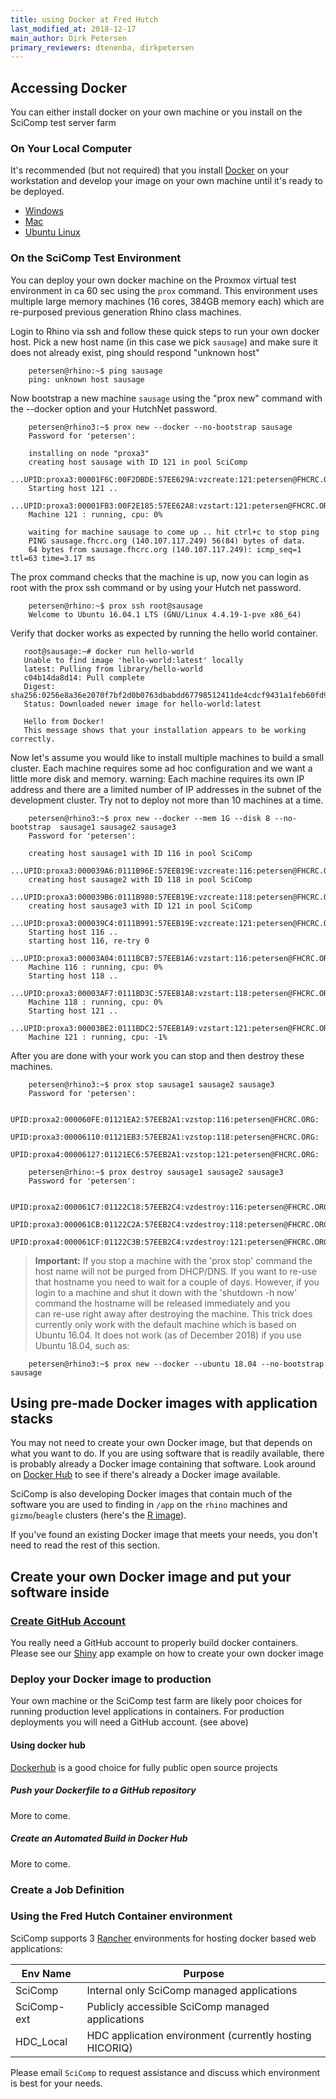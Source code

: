 ```yaml
---
title: using Docker at Fred Hutch
last_modified_at: 2018-12-17
main_author: Dirk Petersen
primary_reviewers: dtenenba, dirkpetersen
---
```


## Accessing Docker
You can either install docker on your own machine or you install on the SciComp test server farm 

### On Your Local Computer

It's recommended (but not required) that you install
[Docker](https://www.docker.com/) on your workstation
and develop your image on your own machine until it's ready to be deployed.

* [Windows](https://www.docker.com/docker-windows)
* [Mac](https://www.docker.com/docker-mac)
* [Ubuntu Linux](https://www.docker.com/docker-ubuntu)


### On the SciComp Test Environment

You can deploy your own docker machine on the Proxmox virtual test environment in ca 60 sec using the `prox` command. 
This environment uses multiple large memory machines (16 cores, 384GB memory each) which are re-purposed previous generation Rhino class machines.

Login to Rhino via ssh and follow these quick steps to run your own docker host.  Pick a new host name (in this case we pick `sausage`) and  make sure it does not already exist, ping should respond "unknown host"

```
    petersen@rhino:~$ ping sausage
    ping: unknown host sausage
```

Now bootstrap a new machine `sausage` using the "prox new" command  with the --docker option and your HutchNet password.

```
    petersen@rhino3:~$ prox new --docker --no-bootstrap sausage
    Password for 'petersen':

    installing on node "proxa3"
    creating host sausage with ID 121 in pool SciComp
        ...UPID:proxa3:00001F6C:00F2DBDE:57EE629A:vzcreate:121:petersen@FHCRC.ORG:
    ​Starting host 121 ..
        ...UPID:proxa3:00001FB3:00F2E185:57EE62A8:vzstart:121:petersen@FHCRC.ORG:
    Machine 121 : running, cpu: 0% 

    waiting for machine sausage to come up .. hit ctrl+c to stop ping
    PING sausage.fhcrc.org (140.107.117.249) 56(84) bytes of data.
    64 bytes from sausage.fhcrc.org (140.107.117.249): icmp_seq=1 ttl=63 time=3.17 ms
```

The prox command checks that the machine is up, now you can login as root with the prox ssh command or by using your Hutch net password.

```   
    petersen@rhino:~$ prox ssh root@sausage
    Welcome to Ubuntu 16.04.1 LTS (GNU/Linux 4.4.19-1-pve x86_64)
```

Verify that docker works as expected by running the hello world container.

 ```   
    root@sausage:~# docker run hello-world
    Unable to find image 'hello-world:latest' locally
    latest: Pulling from library/hello-world
    c04b14da8d14: Pull complete 
    Digest: sha256:0256e8a36e2070f7bf2d0b0763dbabdd67798512411de4cdcf9431a1feb60fd9
    Status: Downloaded newer image for hello-world:latest

    Hello from Docker!
    This message shows that your installation appears to be working correctly.
```    

Now let's assume you would like to install multiple machines to build a small cluster. Each machine requires some ad hoc configuration and we want a little more disk and memory. warning: Each machine requires its own IP address and there are a limited number of IP addresses in the subnet of the development cluster. Try not to deploy not more than 10 machines at a time.

```
    petersen@rhino3:~$ prox new --docker --mem 1G --disk 8 --no-bootstrap  sausage1 sausage2 sausage3
    Password for 'petersen':

    creating host sausage1 with ID 116 in pool SciComp
        ...UPID:proxa3:000039A6:0111B96E:57EEB19E:vzcreate:116:petersen@FHCRC.ORG:
    creating host sausage2 with ID 118 in pool SciComp
        ...UPID:proxa3:000039B6:0111B980:57EEB19E:vzcreate:118:petersen@FHCRC.ORG:
    creating host sausage3 with ID 121 in pool SciComp
        ...UPID:proxa3:000039C4:0111B991:57EEB19E:vzcreate:121:petersen@FHCRC.ORG:
    Starting host 116 ..
    starting host 116, re-try 0
        ...UPID:proxa3:00003A04:0111BCB7:57EEB1A6:vzstart:116:petersen@FHCRC.ORG:
    Machine 116 : running, cpu: 0% 
    Starting host 118 ..
        ...UPID:proxa3:00003AF7:0111BD3C:57EEB1A8:vzstart:118:petersen@FHCRC.ORG:
    Machine 118 : running, cpu: 0% 
    Starting host 121 ..
        ...UPID:proxa3:00003BE2:0111BDC2:57EEB1A9:vzstart:121:petersen@FHCRC.ORG:
    Machine 121 : running, cpu: -1% 
```

After you are done with your work you can stop and then destroy these machines.

```
    petersen@rhino3:~$ prox stop sausage1 sausage2 sausage3
    Password for 'petersen':

    UPID:proxa2:000060FE:01121EA2:57EEB2A1:vzstop:116:petersen@FHCRC.ORG:
    UPID:proxa3:00006110:01121EB3:57EEB2A1:vzstop:118:petersen@FHCRC.ORG:
    UPID:proxa4:00006127:01121EC6:57EEB2A1:vzstop:121:petersen@FHCRC.ORG:

    petersen@rhino:~$ prox destroy sausage1 sausage2 sausage3
    Password for 'petersen':

    UPID:proxa2:000061C7:01122C18:57EEB2C4:vzdestroy:116:petersen@FHCRC.ORG:
    UPID:proxa3:000061CB:01122C2A:57EEB2C4:vzdestroy:118:petersen@FHCRC.ORG:
    UPID:proxa4:000061CF:01122C3B:57EEB2C4:vzdestroy:121:petersen@FHCRC.ORG:​​
```

>**Important:** If you stop a machine with the 'prox stop' command the host name will not be purged from DHCP/DNS. If you want to re-use that hostname you need to wait for a couple of days. 
However, if you login to a machine and shut it down with  the 'shutdown -h now' command the hostname will be released immediately and you  
can re-use right away after destroying the machine. 
This trick does currently only work with the default machine which is based on Ubuntu 16.04. It does not work (as of December 2018) if you use Ubuntu 18.04, such as:

```
    petersen@rhino3:~$ prox new --docker --ubuntu 18.04 --no-bootstrap sausage
```

## Using pre-made Docker images with application stacks

You may not need to create your own Docker image, but that depends on what you  want to do. If you are using software that is readily available, there is probably already a Docker image containing that software. 
Look around on [Docker Hub](https://hub.docker.com/) to see if there's already a Docker image available.

SciComp is also developing Docker images that contain much of the software you are used to finding in `/app` on the `rhino` machines and `gizmo`/`beagle` clusters (here's the [R image](https://hub.docker.com/r/fredhutch/ls2_r/)).

If you've found an existing Docker image that meets your needs, you don't
need to read the rest of this section.

## Create your own Docker image and put your software inside

### [Create GitHub Account](/bioinformatics/compute_github/)

You really need a GitHub account to properly build docker containers. Please see our [Shiny](/compdemos/shiny/) app example on how to create your own docker image  

### Deploy your Docker image to production

Your own machine or the SciComp test farm are likely poor choices for running production level
applications in containers. For production deployments you will need a GitHub account. (see above)

#### Using docker hub 

[Dockerhub](https://hub.docker.com/) is a good choice for fully public open source projects 

##### Push your Dockerfile to a GitHub repository
More to come.
##### Create an Automated Build in Docker Hub
More to come.
### Create a Job Definition

### Using the Fred Hutch Container environment

SciComp supports 3 [Rancher](https://rancher.com/) environments for hosting docker 
based web applications:

| Env Name | Purpose  |
|------|------|
|SciComp     |Internal only SciComp managed applications  |
|SciComp-ext |Publicly accessible SciComp managed applications |
|HDC_Local   |HDC application environment (currently hosting HICORIQ)

Please email `SciComp` to request assistance and discuss which environment is best for your needs.





